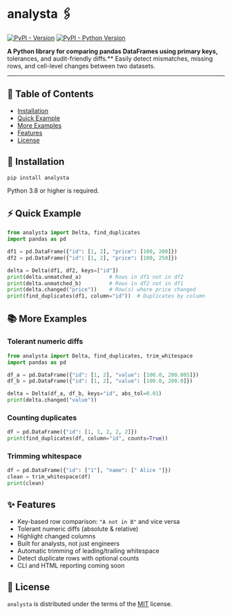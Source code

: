 # analysta 🖇️

[![PyPI - Version](https://img.shields.io/pypi/v/analysta.svg)](https://pypi.org/project/analysta)
[![PyPI - Python Version](https://img.shields.io/pypi/pyversions/analysta.svg)](https://pypi.org/project/analysta)

**A Python library for comparing pandas DataFrames using primary keys,**
tolerances, and audit-friendly diffs.** Easily detect mismatches,
missing rows, and cell-level changes between two datasets.

-----

## 🧾 Table of Contents

- [Installation](#installation)
- [Quick Example](#quick-example)
- [More Examples](#more-examples)
- [Features](#features)
- [License](#license)

## 🚀 Installation

```bash
pip install analysta
```

Python 3.8 or higher is required.

## ⚡ Quick Example

```python
from analysta import Delta, find_duplicates
import pandas as pd

df1 = pd.DataFrame({"id": [1, 2], "price": [100, 200]})
df2 = pd.DataFrame({"id": [1, 2], "price": [100, 250]})

delta = Delta(df1, df2, keys=["id"])
print(delta.unmatched_a)         # Rows in df1 not in df2
print(delta.unmatched_b)         # Rows in df2 not in df1
print(delta.changed("price"))    # Row(s) where price changed
print(find_duplicates(df1, column="id"))  # Duplicates by column
```

## 📚 More Examples

### Tolerant numeric diffs

```python
from analysta import Delta, find_duplicates, trim_whitespace
import pandas as pd

df_a = pd.DataFrame({"id": [1, 2], "value": [100.0, 200.005]})
df_b = pd.DataFrame({"id": [1, 2], "value": [100.0, 200.0]})

delta = Delta(df_a, df_b, keys="id", abs_tol=0.01)
print(delta.changed("value"))
```

### Counting duplicates

```python
df = pd.DataFrame({"id": [1, 1, 2, 2, 2]})
print(find_duplicates(df, column="id", counts=True))
```

### Trimming whitespace

```python
df = pd.DataFrame({"id": ["1"], "name": [" Alice "]})
clean = trim_whitespace(df)
print(clean)
```

## ✨ Features

- Key-based row comparison: `"A not in B"` and vice versa
- Tolerant numeric diffs (absolute & relative)
- Highlight changed columns
- Built for analysts, not just engineers
- Automatic trimming of leading/trailing whitespace
- Detect duplicate rows with optional counts
- CLI and HTML reporting coming soon

## 📄 License

`analysta` is distributed under the terms of the [MIT](https://spdx.org/licenses/MIT.html) license.
